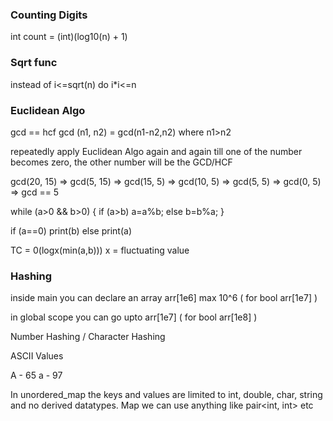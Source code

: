 ### Counting Digits

int count = (int)(log10(n) + 1)

### Sqrt func

instead of i<=sqrt(n) do
i*i<=n

### Euclidean Algo

gcd == hcf
gcd (n1, n2) = gcd(n1-n2,n2) where n1>n2

repeatedly apply Euclidean Algo again and again till one of the number becomes zero, the other number will be the GCD/HCF

gcd(20, 15) => gcd(5, 15) => gcd(15, 5) => gcd(10, 5) => gcd(5, 5) => gcd(0, 5) => gcd == 5

while (a>0 && b>0) {
    if (a>b) a=a%b;
    else b=b%a;
}

if (a==0) print(b)
else print(a)

TC = 0(logx(min(a,b))) x = fluctuating value

### Hashing

inside main you can declare an array arr[1e6] max 10^6 ( for bool arr[1e7] )

in global scope you can go upto arr[1e7] ( for bool arr[1e8] )

Number Hashing / Character Hashing

ASCII Values

A - 65
a - 97

In unordered_map the keys and values are limited to int, double, char, string and no derived datatypes.
Map we can use anything like pair<int, int> etc

